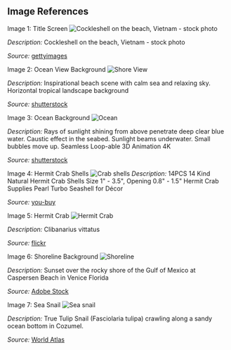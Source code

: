 ## Image References
Image 1: Title Screen
![Cockleshell on the beach, Vietnam - stock photo](https://c02.purpledshub.com/uploads/sites/62/2022/07/GettyImages-94781378-0d2ac4d.jpg?w=910&webp=1)

*Description:* Cockleshell on the beach, Vietnam - stock photo

*Source:* [gettyimages](https://www.gettyimages.ca/detail/photo/cockleshell-on-the-beach-vietnam-royalty-free-image/94781378?utm_medium=organic&utm_source=google&utm_campaign=iptcurl)


Image 2: Ocean View Background
![Shore View](https://www.dropbox.com/scl/fi/46w3h5z1dqzms9l8mdio2/IMG_1104.JPG?rlkey=pwvjz6oiqbbdcknl5j333kefu&st=eit8q8au&raw=1)

*Description:* Inspirational beach scene with calm sea and relaxing sky. Horizontal tropical landscape background

*Source:* [shutterstock](https://www.shutterstock.com/image-photo/inspirational-beach-scene-calm-sea-relaxing-631499168)

Image 3: Ocean Background
![Ocean](https://www.dropbox.com/scl/fi/idhwgxezgqs1caihjfnup/File_001.png?rlkey=rncrahtyyh8qox7k0yqdsodwu&st=8qe5bz82&raw=1)

*Description:* Rays of sunlight shining from above penetrate deep clear blue water. Caustic effect in the seabed. Sunlight beams underwater. Small bubbles move up. Seamless Loop-able 3D Animation 4K

*Source:* [shutterstock](https://www.shutterstock.com/video/clip-3428917723-rays-sunlight-shining-above-penetrate-deep-clear)

Image 4: Hermit Crab Shells
![Crab shells](https://www.dropbox.com/scl/fi/1zrc3dvcysah9p8v7f744/IMG_1107.JPG?rlkey=aksz1ogjmzjc7u4s8vqor3gbc&st=9y151rlo&raw=1)
*Description:* 14PCS 14 Kind Natural Hermit Crab Shells Size 1" - 3.5", Opening 0.8" - 1.5" Hermit Crab Supplies Pearl Turbo Seashell for Décor

*Source:* [you-buy](https://www.you-buy.ca/en/product/7BZNGC8PA-14pcs-14-kind-natural-hermit-crab-shells-size-1-34-3-5-34-opening-0-8-34-1-5-34-hermit-crab-supplies-pearl-turbo-seashell?ref=hm-google-redirect)

Image 5: Hermit Crab
![Hermit Crab](https://inaturalist-open-data.s3.amazonaws.com/photos/1155740/medium.jpg)

*Description:* Clibanarius vittatus

*Source:* [flickr](https://www.flickr.com/photos/crabby_taxonomist/7212897828/)

Image 6: Shoreline Background
![Shoreline](https://as2.ftcdn.net/v2/jpg/03/38/06/25/1000_F_338062550_F6LQ5oP5pfcpvchvuLsdM7dPMp9jmcBs.jpg)

*Description:* Sunset over the rocky shore of the Gulf of Mexico at Caspersen Beach in Venice Florida

*Source:* [Adobe Stock](https://stock.adobe.com/images/sunset-over-the-rocky-shore-of-the-gulf-of-mexico-at-caspersen-beach-in-venice-florida/338062550?prev_url=detail)

Image 7: Sea Snail
![Sea snail](https://www.worldatlas.com/r/w768/upload/37/a4/49/shutterstock-90503221.jpg)

*Description:* True Tulip Snail (Fasciolaria tulipa) crawling along a sandy ocean bottom in Cozumel.

*Source:* [World Atlas](https://www.worldatlas.com/animals/sea-snail.html)
